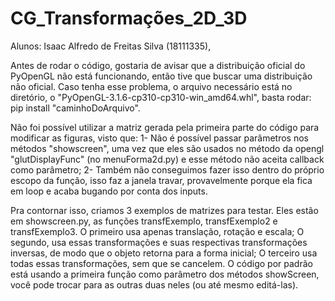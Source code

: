 # CG_Transformações_2D_3D

Alunos: Isaac Alfredo de Freitas Silva (18111335),

Antes de rodar o código, gostaria de avisar que a distribuição oficial do PyOpenGL não está funcionando, então tive que buscar uma distribuição não oficial. Caso tenha esse problema, o arquivo necessário está no diretório, o "PyOpenGL-3.1.6-cp310-cp310-win_amd64.whl", basta rodar: pip install "caminhoDoArquivo".

Não foi possível utilizar a matriz gerada pela primeira parte do código para modificar as figuras, visto que: 1- Não é possível passar parâmetros nos métodos "showscreen", uma vez que eles são usados no método da opengl "glutDisplayFunc" (no menuForma2d.py) e esse método não aceita callback como parâmetro; 2- Também não conseguimos fazer isso dentro do próprio escopo da função, isso faz a janela travar, provavelmente porque ela fica em loop e acaba bugando por conta dos inputs.

Pra contornar isso, criamos 3 exemplos de matrizes para testar. Eles estão em showscreen.py, as funções transfExemplo, transfExemplo2 e transfExemplo3. O primeiro usa apenas translação, rotação e escala; O segundo, usa essas transformações e suas respectivas transformações inversas, de modo que o objeto retorna para a forma inicial; O terceiro usa todas essas transformações, sem que se cancelem. O código por padrão está usando a primeira função como parâmetro dos métodos showScreen, você pode trocar para as outras duas neles (ou até mesmo editá-las).
